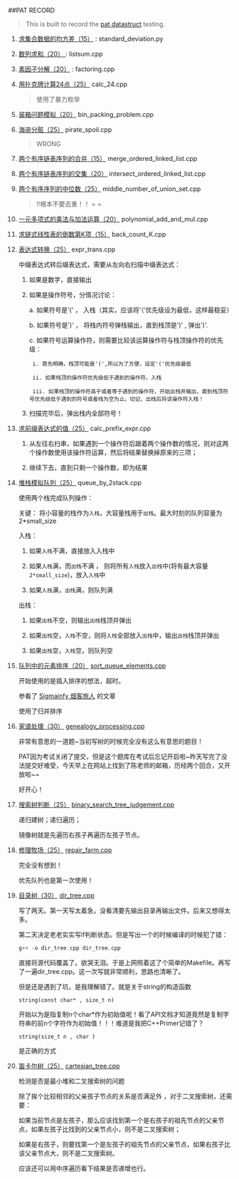 ##PAT RECORD

> This is built to record the [pat datastruct](http://www.patest.cn/contests/ds) testing.  

1. [求集合数据的均方差（15）](http://www.patest.cn/contests/ds/2-05) : standard_deviation.py

2. [ 数列求和（20） ](http://www.patest.cn/contests/ds/2-06) : listsum.cpp

3. [素因子分解（20）](http://www.patest.cn/contests/ds/2-07) : factoring.cpp

4. [用扑克牌计算24点（25）](http://www.patest.cn/contests/ds/2-08) calc_24.cpp

    >使用了暴力枚举

5. [装箱问题模拟（20）](http://www.patest.cn/contests/ds/2-09) bin_packing_problem.cpp

6. [海盗分赃（25）](http://www.patest.cn/contests/ds/2-10) pirate_spoil.cpp

    >WRONG 

7. [两个有序链表序列的合并（15）](http://www.patest.cn/contests/ds/2-11) merge_ordered_linked_list.cpp

8. [两个有序链表序列的交集（20）](http://www.patest.cn/contests/ds/2-12) intersect_ordered_linked_list.cpp

9. [两个有序序列的中位数（25）](http://www.patest.cn/contests/ds/2-13) middle_number_of_union_set.cpp

    >!!根本不要去重！！ = =

10. [一元多项式的乘法与加法运算（20）](http://www.patest.cn/contests/ds/3-04) polynomial_add_and_mul.cpp

11. [求链式线性表的倒数第K项（15）](http://www.patest.cn/contests/ds/3-05) back_count_K.cpp

12. [表达式转换（25）](http://www.patest.cn/contests/ds/3-06) expr_trans.cpp

    
    中缀表达式转后缀表达式，需要从左向右扫描中缀表达式：

    1. 如果是数字，直接输出

    2. 如果是操作符号，分情况讨论：

        a. 如果符号是'(' ， 入栈（其实，应该将‘（’优先级设为最低，这样最稳妥）

        b. 如果符号是')' ， 将栈内符号弹栈输出，直到栈顶是')' , 弹出')'.

        c. 如果符号运算操作符，则需要比较该运算操作符与栈顶操作符的优先级：

            i. 首先明确，栈顶可能是'(',所以为了方便，设定'('优先级最低

            ii. 如果栈顶的操作符优先级低于遇到的操作符，入栈

            iii. 如果栈顶的操作符高于或者等于遇到的操作符，开始出栈并输出，直到栈顶符号优先级低于遇到的符号或者栈为空为止。切记，出栈后将该操作符入栈！

    3. 扫描完毕后，弹出栈内全部符号！


13. [求前缀表达式的值（25）](http://www.patest.cn/contests/ds/3-07) calc_prefix_expr.cpp

    1. 从左往右扫串，如果遇到一个操作符后跟着两个操作数的情况，则对这两个操作数使用该操作符运算，然后将结果替换掉原来的三项；


    2. 继续下去，直到只剩一个操作数，即为结果


14. [堆栈模拟队列（25）](http://www.patest.cn/contests/ds/3-08) queue_by_2stack.cpp

    使用两个栈完成队列操作：
    
    关键： 将小容量的栈作为`入栈`，大容量栈用于`出栈`。最大时刻的队列容量为 2*small_size 

    入栈：

    1. 如果`入栈`不满，直接放入入栈中

    2. 如果`入栈`满，而`出栈`不满 ， 则将所有`入栈`放入`出栈`中(将有最大容量 `2*small_size`)，放入`入栈`中

    3. 如果`入栈`满，`出栈`满，则队列满
    
    出栈：

    1. 如果`出栈`不空，则输出`出栈`栈顶并弹出

    2. 如果`出栈`空，`入栈`不空，则将`入栈`全部放入`出栈`中，输出`出栈`栈顶并弹出

    3. 如果`出栈`空，`入栈`空，则队列空

15. [队列中的元素排序（20）](http://www.patest.cn/contests/ds/3-09) [sort_queue_elements.cpp](src/sort_queue_elements.cpp)

    开始使用的是插入排序的想法，超时。
    
    参看了 [Sigmainfy 烟客旅人](http://tech-wonderland.net/blog/pat-adt-3-09-sort-a-queue.html#comment-30401) 的文章
    
    使用了归并排序

16. [家谱处理（30）](http://www.patest.cn/contests/ds/4-05) [genealogy_processing.cpp](src/genealogy_processing.cpp)

    非常有意思的一道题~当初写树的时候完全没有这么有意思的题目！

    PAT因为考试关闭了提交，但是这个题库在考试后忘记开启啦~昨天写完了没法提交好难受，今天早上在网站上找到了陈老师的邮箱，历经两个回合，又开放啦~~

    好开心！

17. [搜索树判断（25）](http://www.patest.cn/contests/ds/4-06) [binary_search_tree_judgement.cpp](src/binary_search_tree_judgement.cpp)

    递归建树；递归遍历；

    镜像树就是先遍历右孩子再遍历左孩子节点。

18. [修理牧场（25）](http://www.patest.cn/contests/ds/4-07) [repair_farm.cpp](src/repair_farm.cpp)

    完全没有想到！

    优先队列也是第一次使用！

19. [目录树（30）](http://www.patest.cn/contests/ds/4-08) [dir_tree.cpp](src/dir_tree.cpp)

    写了两天。第一天写太着急，没看清要先输出目录再输出文件。后来又想得太多。

    第二天决定老老实实写if判断状态。但是写出一个的时候编译的时候犯了错：
    ```c++
    g++ -o dir_tree.cpp dir_tree.cpp
    ```
    直接将源代码覆盖了。欲哭无泪。于是上网照着这了个简单的Makefile。再写了一遍dir_tree.cpp。这一次写就非常顺利，思路也清晰了。

    但是还是遇到了坑，是我理解错了。就是关于string的构造函数

    ```
    string(const char* , size_t n)
    ```

    开始以为是指复制n个char*作为初始值呢！看了API文档才知道竟然是复制字符串的前n个字符作为初始值！！！难道是我把C++Primer记错了？

    ```
    string(size_t n , char )
    ```
    是正确的方式

20. [笛卡尔树（25）](http://www.patest.cn/contests/ds/4-09) [cartesian_tree.cpp](src/cartesian_tree.cpp)

    检测是否是最小堆和二叉搜索树的问题
    
    除了挨个比较相邻的父亲孩子节点的关系是否满足外 ，对于二叉搜索树，还需要：
    
    如果当前节点是左孩子，那么应该找到第一个是右孩子的祖先节点的父亲节点，如果左孩子比找到的父亲节点小，则不是二叉搜索树；

    如果是右孩子，则要找第一个是左孩子的祖先节点的父亲节点，如果右孩子比该父亲节点大，则不是二叉搜索树。

    应该还可以用中序遍历看下结果是否递增也行。

